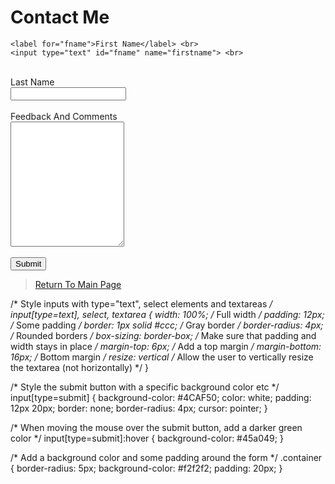 # Contact Me

<div class="container">
  <form action="action_page.php">

    <label for="fname">First Name</label> <br>
    <input type="text" id="fname" name="firstname"> <br>
 <br>
    <label for="lname">Last Name</label> <br>
    <input type="text" id="lname" name="lastname"> <br>
 <br>
    <label for="subject">Feedback And Comments</label> <br>
    <textarea id="subject" name="subject" style="height:200px"></textarea> <br>
 <br>
    <input type="submit" value="Submit">

  </form>
</div>

>  <a href="https://theresiap.github.io/Personal-Project/">Return To Main Page</a>

/* Style inputs with type="text", select elements and textareas */
input[type=text], select, textarea {
  width: 100%; /* Full width */
  padding: 12px; /* Some padding */ 
  border: 1px solid #ccc; /* Gray border */
  border-radius: 4px; /* Rounded borders */
  box-sizing: border-box; /* Make sure that padding and width stays in place */
  margin-top: 6px; /* Add a top margin */
  margin-bottom: 16px; /* Bottom margin */
  resize: vertical /* Allow the user to vertically resize the textarea (not horizontally) */
}

/* Style the submit button with a specific background color etc */
input[type=submit] {
  background-color: #4CAF50;
  color: white;
  padding: 12px 20px;
  border: none;
  border-radius: 4px;
  cursor: pointer;
}

/* When moving the mouse over the submit button, add a darker green color */
input[type=submit]:hover {
  background-color: #45a049;
}

/* Add a background color and some padding around the form */
.container {
  border-radius: 5px;
  background-color: #f2f2f2;
  padding: 20px;
}
